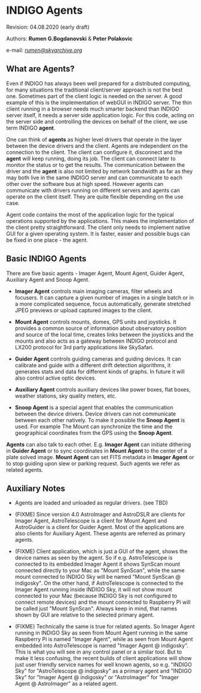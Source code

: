 # INDIGO Agents
Revision: 04.08.2020 (early draft)

Authors: **Rumen G.Bogdanovski** & **Peter Polakovic**

e-mail: *rumen@skyarchive.org*

## What are Agents?

Even if INDIGO has always been well prepared for a distributed computing, for many situations the traditional
client/server approach is not the best one. Sometimes part of the client logic is needed on the server.
A good example of this is the implementation of webGUI in INDIGO server. The thin client running in a browser needs much smarter backend than INDIGO server itself, it needs a server side application logic. For this code, acting on the server side and controlling the devices on behalf of the client, we use term INDIGO **agent**.

One can think of **agents** as higher level drivers that operate in the layer between the device drivers and the client. Agents are independent on the connection to the client. The client can configure it, disconnect and the **agent** will keep running, doing its job. The client can connect later to monitor the status or to get the results. The communication between the driver and the **agent** is also not limited by network bandwidth as far as they may both live in the same INDIGO server and can communicate to each other over the software bus at high speed. However agents can communicate with drivers running on different servers and agents can operate on the client itself. They are quite flexible depending on the use case.

Agent code contains the most of the application logic for the typical operations supported by the applications. This makes the implementation of the client pretty straightforward. The client only needs to implement native GUI for a given operating system. It is faster, easier and possible bugs can be fixed in one place - the agent.

## Basic INDIGO Agents

There are five basic agents - Imager Agent, Mount Agent, Guider Agent, Auxiliary Agent and Snoop Agent.

- **Imager Agent** controls main imaging cameras, filter wheels and focusers. It can capture a given number of images in a single batch or in a more complicated sequence, focus automatically, generate stretched JPEG previews or upload captured images to the client.

- **Mount Agent** controls mounts, domes, GPS units and joysticks. It provides a common source of information about observatory position and source of the local time, creates links between the joysticks and the mounts and also acts as a gateway between INDIGO protocol and LX200 protocol for 3rd party applications like SkySafari.

- **Guider Agent** controls guiding cameras and guiding devices. It can calibrate and guide with a different drift detection algorithms, it generates stats and data for different kinds of graphs. In future it will also control active optic devices.

- **Auxiliary Agent** controls auxiliary devices like power boxes, flat boxes, weather stations, sky quality meters, etc.

- **Snoop Agent** is a special agent that enables the communication between the device drivers. Device drivers can not communicate between each other natively. To make it possible the **Snoop Agent** is used. For example The Mount can synchronize the time and the geographical coordinates from the GPS using the **Snoop Agent**.

**Agents** can also talk to each other. E.g. **Imager Agent** can initiate dithering in **Guider Agent** or to sync coordinates in **Mount Agent** to the center of a plate solved image. **Mount Agent** can set FITS metadata in **Imager Agent** or to stop guiding upon slew or parking request. Such agents we refer as related agents.


## Auxiliary Notes

- Agents are loaded and unloaded as regular drivers. (see TBD)

- (FIXME) Since version 4.0 AstroImager and AstroDSLR are clients for Imager Agent, AstroTelescope is a client for Mount Agent and AstroGuider is a client for Guider Agent. Most of the applications are also clients for Auxiliary Agent. These agents are referred as primary agents.

- (FIXME) Client application, which is just a GUI of the agent, shows the device names as seen by the agent. So if e.g. AstroTelescope is connected to its embedded Imager Agent it shows SynScan mount connected directly to your Mac as "Mount SynScan", while the same mount connected to INDIGO Sky will be named "Mount SynScan @ indigosky". On the other hand, if AstroTelescope is connected to the Imager Agent running inside INDIGO Sky, it will not show mount connected to your Mac (because INDIGO Sky is not configured to connect remote devices) and the mount connected to Raspberry Pi will be called just "Mount SynScan". Always keep in mind, that names shown by GUI are relative to the selected primary agent.

- (FIXME) Technically the same is true for related agents. So Imager Agent running in INDIGO Sky as seen from Mount Agent running in the same Raspberry Pi is named "Imager Agent", while as seen from Mount Agent embedded into AstroTelescope is named "Imager Agent @ indigosky". This is what you will see in any control panel or a similar tool. But to make it less confusing, the recent builds of client applications will show just user friendly service names for well known agents, so e.g. "INDIGO Sky" for "AstroTelescope @ indigosky" as a primary agent and "INDIGO Sky" for "Imager Agent @ indigosky" or "AstroImager" for "Imager Agent @ AstroImager" as a related agent.

